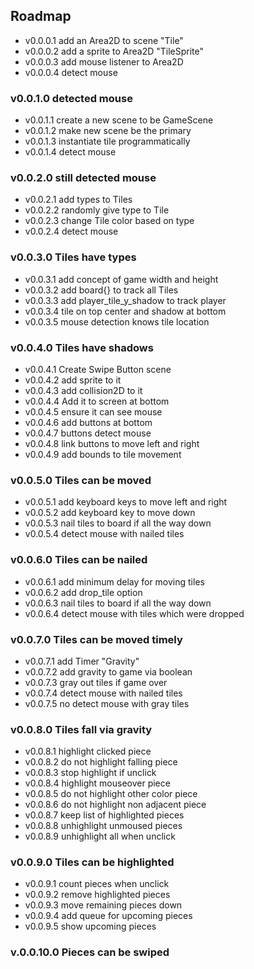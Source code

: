 ## Roadmap

* v0.0.0.1 add an Area2D to scene "Tile"
* v0.0.0.2 add a sprite to Area2D "TileSprite"
* v0.0.0.3 add mouse listener to Area2D
* v0.0.0.4 detect mouse

### v0.0.1.0 detected mouse

* v0.0.1.1 create a new scene to be GameScene
* v0.0.1.2 make new scene be the primary
* v0.0.1.3 instantiate tile programmatically
* v0.0.1.4 detect mouse

### v0.0.2.0 still detected mouse

* v0.0.2.1 add types to Tiles
* v0.0.2.2 randomly give type to Tile
* v0.0.2.3 change Tile color based on type
* v0.0.2.4 detect mouse

### v0.0.3.0 Tiles have types

* v0.0.3.1 add concept of game width and height
* v0.0.3.2 add board{} to track all Tiles
* v0.0.3.3 add player_tile_y_shadow to track player
* v0.0.3.4 tile on top center and shadow at bottom
* v0.0.3.5 mouse detection knows tile location

### v0.0.4.0 Tiles have shadows

* v0.0.4.1 Create Swipe Button scene
* v0.0.4.2 add sprite to it
* v0.0.4.3 add collision2D to it
* v0.0.4.4 Add it to screen at bottom
* v0.0.4.5 ensure it can see mouse
* v0.0.4.6 add buttons at bottom
* v0.0.4.7 buttons detect mouse
* v0.0.4.8 link buttons to move left and right
* v0.0.4.9 add bounds to tile movement

### v0.0.5.0 Tiles can be moved

* v0.0.5.1 add keyboard keys to move left and right
* v0.0.5.2 add keyboard key to move down
* v0.0.5.3 nail tiles to board if all the way down
* v0.0.5.4 detect mouse with nailed tiles

### v0.0.6.0 Tiles can be nailed

* v0.0.6.1 add minimum delay for moving tiles
* v0.0.6.2 add drop_tile option
* v0.0.6.3 nail tiles to board if all the way down
* v0.0.6.4 detect mouse with tiles which were dropped

### v0.0.7.0 Tiles can be moved timely

* v0.0.7.1 add Timer "Gravity"
* v0.0.7.2 add gravity to game via boolean
* v0.0.7.3 gray out tiles if game over
* v0.0.7.4 detect mouse with nailed tiles
* v0.0.7.5 no detect mouse with gray tiles

### v0.0.8.0 Tiles fall via gravity

* v0.0.8.1 highlight clicked piece
* v0.0.8.2 do not highlight falling piece
* v0.0.8.3 stop highlight if unclick
* v0.0.8.4 highlight mouseover piece
* v0.0.8.5 do not highlight other color piece
* v0.0.8.6 do not highlight non adjacent piece
* v0.0.8.7 keep list of highlighted pieces
* v0.0.8.8 unhighlight unmoused pieces
* v0.0.8.9 unhighlight all when unclick

### v0.0.9.0 Tiles can be highlighted

* v0.0.9.1 count pieces when unclick
* v0.0.9.2 remove highlighted pieces
* v0.0.9.3 move remaining pieces down
* v0.0.9.4 add queue for upcoming pieces
* v0.0.9.5 show upcoming pieces

### v.0.0.10.0   Pieces can be swiped
